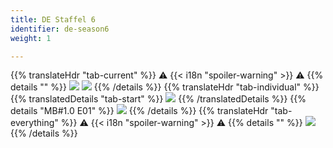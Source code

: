 ```yaml
---
title: DE Staffel 6
identifier: de-season6
weight: 1

---
```

{{% translateHdr "tab-current" %}}
:warning: {{< i18n "spoiler-warning" >}} :warning:
{{% details "" %}}
![](/sim-ayto/de06/de06_tab.png)
![](/sim-ayto/de06/de06_sum.png)
{{% /details %}}
{{% translateHdr "tab-individual" %}}
{{% translatedDetails "tab-start" %}}
![](/sim-ayto/de06/de06_0.png)
{{% /translatedDetails %}}
{{% details "MB#1.0 E01" %}}
![](/sim-ayto/de06/de06_1.png)
{{% /details %}}
{{% translateHdr "tab-everything" %}}
:warning: {{< i18n "spoiler-warning" >}} :warning:
{{% details "" %}}
![](/sim-ayto/de06/de06.col.png)
{{% /details %}}

